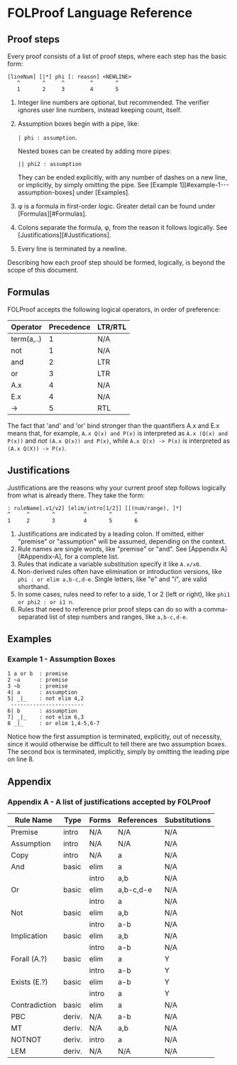 # FOLProof Language Reference

## Proof steps
Every proof consists of a list of proof steps, where each step has the basic form:

```
[lineNum] [|*] phi [: reason] <NEWLINE>
   ^       ^     ^        ^       ^
   1       2     3        4       5
```

1. Integer line numbers are optional, but recommended. The verifier ignores user line numbers, instead keeping count, itself.
2. Assumption boxes begin with a pipe, like:

   `| phi : assumption`.
   
   Nested boxes can be created by adding more pipes:
   
   `|| phi2 : assumption`
   
   They can be ended explicitly, with any number of dashes on a new line, or implicitly, by simply omitting the pipe.
   See [Example 1][#example-1---assumption-boxes] under [Examples].
3. &phi; is a formula in first-order logic. Greater detail can be found under [Formulas][#Formulas].
4. Colons separate the formula, &phi;, from the reason it follows logically. See [Justifications][#Justifications].
5. Every line is terminated by a newline.


Describing how each proof step should be formed, logically, is beyond the scope of this document.

## Formulas

FOLProof accepts the following logical operators, in order of preference:

Operator    | Precedence   | LTR/RTL
------------|--------------|--------
term(a,..)  | 1            | N/A
not         | 1            | N/A
and         | 2            | LTR
or          | 3            | LTR
A.x         | 4            | N/A
E.x         | 4            | N/A
->          | 5            | RTL

The fact that 'and' and 'or' bind stronger than the quantifiers A.x and E.x means that, for example, `A.x Q(x) and P(x)` is interpreted as `A.x (Q(x) and P(x))` and *not* `(A.x Q(x)) and P(x)`, while `A.x Q(x) -> P(x)` is interpreted as `(A.x Q(X)) -> P(x)`.

## Justifications

Justifications are the reasons why your current proof step follows logically from what is already there. They take the form:

```
: ruleName[.v1/v2] [elim/intro[1/2]] [[(num/range), ]*]
^     ^       ^         ^       ^       ^
1     2       3         4       5       6
```

1. Justifications are indicated by a leading colon. If omitted, either "premise" or "assumption" will be assumed, depending on the context.
2. Rule names are single words, like "premise" or "and". See [Appendix A][#Appendix-A], for a complete list.
3. Rules that indicate a variable substitution specify it like `A.x/x0`.
4. Non-derived rules often have elimination or introduction versions, like `phi : or elim a,b-c,d-e`. Single letters, like "e" and "i", are valid shorthand.
5. In some cases, rules need to refer to a side, 1 or 2 (left or right), like `phi1 or phi2 : or i1 n`.
6. Rules that need to reference prior proof steps can do so with a comma-separated list of step numbers and ranges, like `a,b-c,d-e`.

## Examples

### Example 1 - Assumption Boxes
```
1 a or b  : premise
2 ~a      : premise
3 ~b      : premise
4| a      : assumption
5| _|_    : not elim 4,2
 -----------------------
6| b      : assumption
7| _|_    : not elim 6,3
8 _|_     : or elim 1,4-5,6-7
```
Notice how the first assumption is terminated, explicitly, out of necessity, since it would otherwise be difficult to tell there are two assumption boxes. The second box is terminated, implicitly, simply by omitting the leading pipe on line 8.

## Appendix

### Appendix A - A list of justifications accepted by FOLProof
Rule Name     | Type  | Forms       | References | Substitutions
--------------|-------|-------------|------------|--------------
Premise       | intro | N/A         | N/A        | N/A
Assumption    | intro | N/A         | N/A        | N/A
Copy          | intro | N/A         | a          | N/A
And           | basic | elim        | a          | N/A
              |       | intro       | a,b        | N/A
Or            | basic | elim        | a,b-c,d-e  | N/A
              |       | intro       | a          | N/A
Not           | basic | elim        | a,b        | N/A
              |       | intro       | a-b        | N/A
Implication   | basic | elim        | a,b        | N/A
              |       | intro       | a-b        | N/A
Forall (A.?)  | basic | elim        | a          | Y
              |       | intro       | a-b        | Y
Exists (E.?)  | basic | elim        | a-b        | Y
              |       | intro       | a          | Y
Contradiction | basic | elim        | a          | N/A
PBC           | deriv.| N/A         | a-b        | N/A
MT            | deriv.| N/A         | a,b        | N/A
NOTNOT        | deriv.| intro       | a          | N/A
LEM           | deriv.| N/A         | N/A        | N/A
